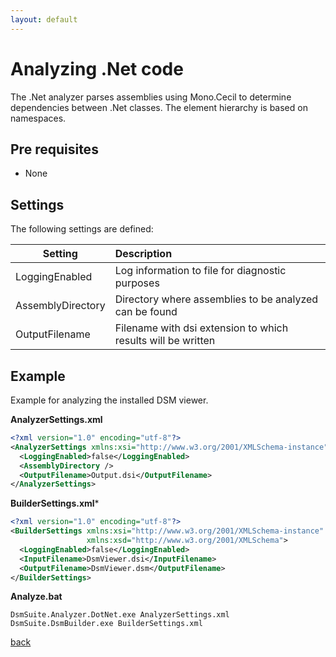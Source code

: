 ```yaml
---
layout: default
---
```


# Analyzing .Net code

The .Net analyzer parses assemblies using Mono.Cecil to determine dependencies between .Net classes.
The element hierarchy is based on namespaces.

## Pre requisites
* None

## Settings

The following settings are defined:

| Setting           | Description                                                   | 
| ------------------|:--------------------------------------------------------------|
| LoggingEnabled    | Log information to file for diagnostic purposes               |
| AssemblyDirectory | Directory where assemblies to be analyzed can be found        |
| OutputFilename    | Filename with dsi extension to which results will be written  |

## Example

Example for analyzing the installed DSM viewer.

**AnalyzerSettings.xml**

```xml
<?xml version="1.0" encoding="utf-8"?>
<AnalyzerSettings xmlns:xsi="http://www.w3.org/2001/XMLSchema-instance" xmlns:xsd="http://www.w3.org/2001/XMLSchema">
  <LoggingEnabled>false</LoggingEnabled>
  <AssemblyDirectory />
  <OutputFilename>Output.dsi</OutputFilename>
</AnalyzerSettings>
```

**BuilderSettings.xml***

```xml
<?xml version="1.0" encoding="utf-8"?>
<BuilderSettings xmlns:xsi="http://www.w3.org/2001/XMLSchema-instance" 
                 xmlns:xsd="http://www.w3.org/2001/XMLSchema">
  <LoggingEnabled>false</LoggingEnabled>
  <InputFilename>DsmViewer.dsi</InputFilename>
  <OutputFilename>DsmViewer.dsm</OutputFilename>
</BuilderSettings>
```

**Analyze.bat**

```
DsmSuite.Analyzer.DotNet.exe AnalyzerSettings.xml
DsmSuite.DsmBuilder.exe BuilderSettings.xml
```

[back](user_guide)

